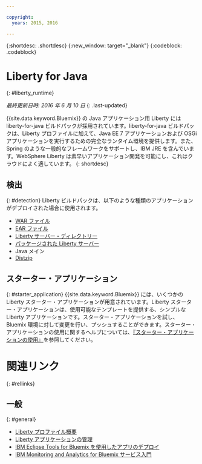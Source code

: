 ```yaml
---

copyright:
  years: 2015, 2016

---
```


{:shortdesc: .shortdesc}
{:new_window: target="_blank"}
{:codeblock: .codeblock}

# Liberty for Java
{: #liberty_runtime}

*最終更新日時: 2016 年 6 月 10 日*
{: .last-updated}

{{site.data.keyword.Bluemix}} の Java アプリケーション用 Liberty には liberty-for-java ビルドパックが採用されています。liberty-for-java ビルドパックは、Liberty プロファイルに加えて、Java EE 7 アプリケーションおよび OSGi アプリケーションを実行するための完全なランタイム環境を提供します。また、Spring のような一般的なフレームワークをサポートし、IBM JRE を含んでいます。WebSphere Liberty は素早いアプリケーション開発を可能にし、これはクラウドによく適しています。
{: shortdesc}

## 検出
{: #detection}
Liberty ビルドパックは、以下のような種類のアプリケーションがデプロイされた場合に使用されます。
* [WAR ファイル](optionsForPushing.html#stand_alone_apps)
* [EAR ファイル](optionsForPushing.html#stand_alone_apps)
* [Liberty サーバー・ディレクトリー](optionsForPushing.html#server_directory)
* [パッケージされた Liberty サーバー](optionsForPushing.html#packaged_server)
* Java メイン
* [Distzip](https://github.com/cloudfoundry/ibm-websphere-liberty-buildpack/blob/master/docs/container-distZip.md)

## スターター・アプリケーション
{: #starter_application}
{{site.data.keyword.Bluemix}} には、いくつかの Liberty スターター・アプリケーションが用意されています。Liberty スターター・アプリケーションは、使用可能なテンプレートを提供する、シンプルな Liberty アプリケーションです。スターター・アプリケーションを試し、Bluemix 環境に対して変更を行い、プッシュすることができます。スターター・アプリケーションの使用に関するヘルプについては、[『スターター・アプリケーションの使用』](../../cfapps/starter_app_usage.html)を参照してください。

# 関連リンク
{: #rellinks}
## 一般
{: #general}
* [Liberty プロファイル概要](http://www-01.ibm.com/support/knowledgecenter/SSAW57_8.5.5/com.ibm.websphere.wlp.nd.doc/ae/cwlp_about.html)
* [Liberty アプリケーションの管理](../../manageapps/app_mng.html#Utilities)
* [IBM Eclipse Tools for Bluemix を使用したアプリのデプロイ](../../manageapps/eclipsetools/eclipsetools.html#eclipsetools)
* [IBM Monitoring and Analytics for Bluemix サービス入門](../../services/monana/index.html#monana_oview)

